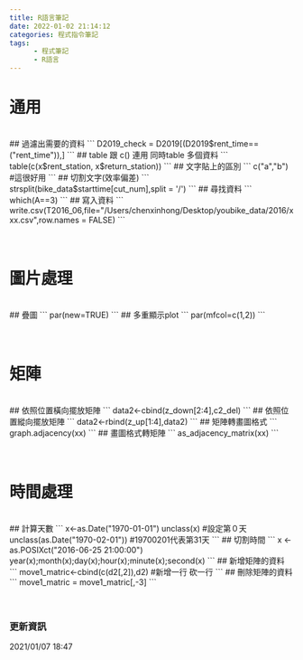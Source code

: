 ```yaml
---
title: R語言筆記
date: 2022-01-02 21:14:12
categories: 程式指令筆記
tags: 
      - 程式筆記 
      - R語言
---
```

# 通用
<br>
## 過濾出需要的資料
```
  D2019_check = D2019[(D2019$rent_time==("rent_time")),]
```
## table 跟 c() 連用 同時table 多個資料
```
  table(c(x$rent_station, x$return_station))
```
## 文字貼上的區別
```
  c("a","b") #這很好用
```
## 切割文字(效率偏差)
```
  strsplit(bike_data$starttime[cut_num],split = '/')
```
## 尋找資料
```
  which(A==3)
```
## 寫入資料
```  
  write.csv(T2016_06,file="/Users/chenxinhong/Desktop/youbike_data/2016/xxx.csv",row.names = FALSE)
``` 
 <br>
 <br>
 <br>
 
# 圖片處理
<br>
## 疊圖
```
  par(new=TRUE)
```
## 多重顯示plot
```
  par(mfcol=c(1,2))
``` 
<br>
<br>
<br>

# 矩陣
<br>
## 依照位置橫向擺放矩陣
```
  data2<-cbind(z_down[2:4],c2_del)
```
## 依照位置縱向擺放矩陣
```
  data2<-rbind(z_up[1:4],data2)
```
## 矩陣轉畫圖格式
```
  graph.adjacency(xx) 
```
## 畫圖格式轉矩陣
```
  as_adjacency_matrix(xx)
```
<br>
<br>
<br>

# 時間處理
<br>
## 計算天數
```
  x<-as.Date("1970-01-01") 
  unclass(x) #設定第０天
  unclass(as.Date("1970-02-01")) #19700201代表第31天
```
## 切割時間
```
  x <- as.POSIXct("2016-06-25 21:00:00")
  year(x);month(x);day(x);hour(x);minute(x);second(x)
```
## 新增矩陣的資料
```
  move1_matric<-cbind(c(d2[,2]),d2) #新增一行 砍一行
```
## 刪除矩陣的資料
```
  move1_matric = move1_matric[,-3]
```
<br>
<br>
<br>

### 更新資訊
2021/01/07 18:47


